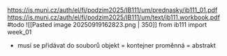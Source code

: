 https://is.muni.cz/auth/el/fi/podzim2025/IB111/um/prednasky/ib111_01.pdf
https://is.muni.cz/auth/el/fi/podzim2025/IB111/um/text/ib111.workbook.pdf
#todo 
![[Pasted image 20250919162823.png | 350]]
from ib111 import week_01
- musí se přidávat do souborů
objekt = kontejner
proměnná = abstrakt
